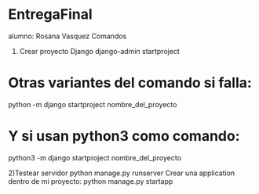 ﻿# EntregaFinal
alumno: Rosana Vasquez
Comandos
1) Crear proyecto Django
django-admin startproject <nombre del proyecto que quieran ustedes>
# Otras variantes del comando si falla:
python -m django startproject nombre_del_proyecto
# Y si usan python3 como comando:
python3 -m django startproject nombre_del_proyecto

2)Testear servidor
python manage.py runserver
Crear una application dentro de mi proyecto:
python manage.py startapp <nomre de su aplicacion>
